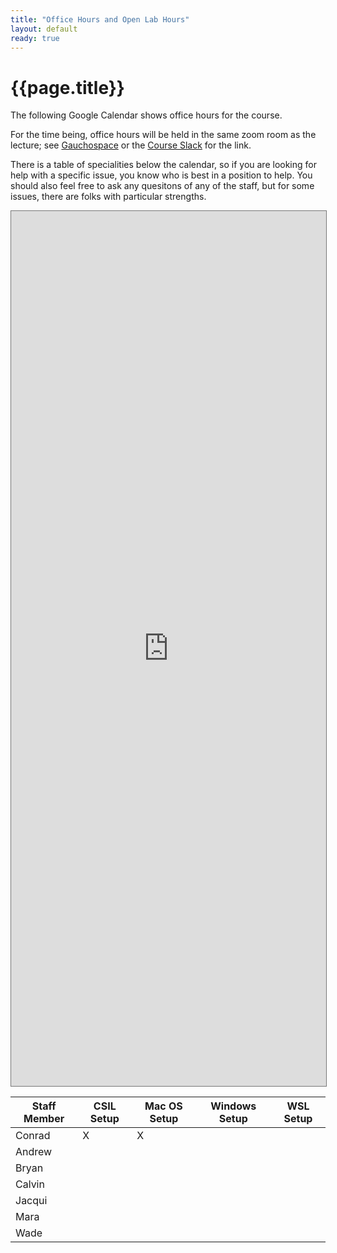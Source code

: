 ```yaml
---
title: "Office Hours and Open Lab Hours"
layout: default
ready: true
---
```



<style>
 iframe { width: 100%; height: 1400px; }
</style>

# {{page.title}}

The following Google Calendar shows office hours for the course.

For the time being, office hours will be held in the same zoom room as the lecture; see 
[Gauchospace](https://gauchospace.ucsb.edu) or the [Course Slack](https://ucsb-cs156-s21.slack.com) for the link.

There is a table of specialities below the calendar, so if you are looking for help with a specific issue, you know who is best in a position to help.  You should also feel free to ask any quesitons of any of the staff, but for some issues, there are folks with particular strengths.

<iframe src="https://calendar.google.com/calendar/embed?height=600&amp;wkst=1&amp;bgcolor=%23ffffff&amp;ctz=America%2FLos_Angeles&amp;src=dWNzYi5lZHVfczJyY3RrcDM5b2Rxc29ob21vdnBhdTJxZnNAZ3JvdXAuY2FsZW5kYXIuZ29vZ2xlLmNvbQ&amp;color=%23795548&amp;mode=WEEK" style="border:solid 1px #777" width="800" height="600" frameborder="0" scrolling="no">
</iframe>

| Staff Member | CSIL Setup   | Mac OS Setup  | Windows Setup | WSL Setup | 
|--------------|--------------|---------------|---------------|-----------|
| Conrad       |      X       |      X        |               |           |
| Andrew       |              |               |               |           |
| Bryan        |              |               |               |           |
| Calvin       |              |               |               |           |
| Jacqui       |              |               |               |           |
| Mara         |              |               |               |           |
| Wade         |              |               |               |           |
